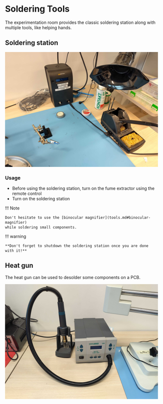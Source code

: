 # Soldering Tools

The experimentation room provides the classic soldering station along with
multiple tools, like helping hands.

## Soldering station

![](./images/soldering-station.jpg)

### Usage

- Before using the soldering station, turn on the fume extractor using the
  remote control
- Turn on the soldering station

!!! Note

    Don't hesitate to use the [binocular magnifier](tools.md#binocular-magnifier)
    while soldering small components.

!!! warning

    **Don't forget to shutdown the soldering station once you are done with it!**


## Heat gun

The heat gun can be used to desolder some components on a PCB.

![](./images/heat-gun.jpg)
